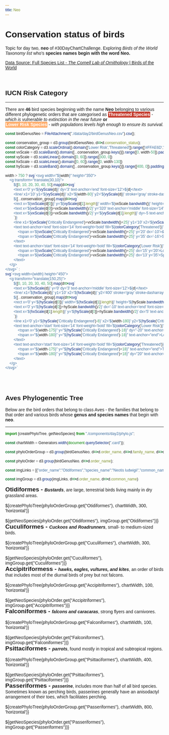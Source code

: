 ```yaml
---
title: Neo
---
```


# Conservation status of birds

Topic for day two, **neo** of #30DayChartChallenge. Exploring *Birds of the World Taxonomy list* who's **species names begin with the word Neo.** 

[Data Source: Full Species List - *The Cornell Lab of Ornithology* | Birds of the World](https://birdsoftheworld.org/bow/specieslist)

<br>

## IUCN Risk Category
---

There are **46** bird species beginning with the name **Neo** belonging to various different phylogenetic orders that are categorised as <span class='iucn_category' style="background-color: #C63D2F;">Threatened Species</span> - *which is vulnerable to extinction in the near future* **or**<br> <span class='iucn_category' style="background-color: #FFAE6D;">Lower Risk Species</span> - *with populations levels high enough to ensure its survival.*

<!-- Barchart begins -->

```js
const birdGenusNeo = FileAttachment("./data/day2/birdGenusNeo.csv").csv();
```

```js
const conservation_group = d3.group(birdGenusNeo, d=>d.conservation_status);
const colorCategory = d3.scaleOrdinal().domain(['Lower Risk','Threatened']).range(['#FFAE6D','#C63D2F']);
const vxScale = d3.scaleBand().domain([...conservation_group.keys()]).range([0, width-50]).padding(0.25)
const vyScale = d3.scaleLinear().domain([0, 60]).range([300, 0])
const hxScale = d3.scaleLinear().domain([0, 60]).range([0, width-130])
const hyScale = d3.scaleBand().domain([...conservation_group.keys()]).range([400, 0]).padding(0.25)
```

```js
width > 750 ? svg`<svg width="${width}" height="350">
    <g transform="translate(30,10)">
        ${[0, 10, 20, 30, 40, 50].map(d=>svg`
        <text x='0' y='${vyScale(d)}' dy='3' text-anchor='end' font-size='12'>${d}</text>
        <line/ x1='10' y1='${vyScale(d)}' x2='${width-80}' y2='${vyScale(d)}' stroke='gray' stroke-dasharray='2 2' opacity='0.5'>`)}
        ${[...conservation_group].map(d=>svg`
        <rect x='${vxScale(d[0])}' y='${vyScale(d[1].length)}' width='${vxScale.bandwidth()}' height='${300-vyScale(d[1].length)}' fill='${colorCategory    (d[1][0].category)}'/>
        <text x='${vxScale(d[0])+vxScale.bandwidth()/2}' y='320' text-anchor='middle' font-size='14'>${d[0]}</text>
        <text x='${vxScale(d[0])+vxScale.bandwidth()/2}' y='${vyScale(d[1].length)}' dy=-5 text-anchor='middle' font-weight='bold'>${d[1].length}</text>
        `)}
        <line x1='${vxScale('Critically Endangered')+vxScale.bandwidth()+25}' y1='10' x2='${vxScale('Critically Endangered')+vxScale.bandwidth()+25}' y2='300' stroke='black' stroke-width='1.5'/>
        <text text-anchor='end' font-size='14' font-weight='bold' fill='${colorCategory('Threatened')}'>
            <tspan x='${vxScale('Critically Endangered')+vxScale.bandwidth()+25}' y='20' dx='-10'>&#x2190; Threatened</tspan>
            <tspan x='${vxScale('Critically Endangered')+vxScale.bandwidth()+25}' y='35' dx='-16'>Species</tspan>
        </text>
        <text text-anchor='start' font-size='14' font-weight='bold' fill='${colorCategory('Lower Risk')}'>
            <tspan x='${vxScale('Critically Endangered')+vxScale.bandwidth()+25}' dx='15' y='20'>Lower Risk &#x2192;</tspan>
            <tspan x='${vxScale('Critically Endangered')+vxScale.bandwidth()+25}' dx='13' y='35'>Species</tspan>
        </text>
    </g>
</svg>` : 
svg`<svg width={width} height="450">
    <g transform="translate(150,25)">
        ${[0, 10, 20, 30, 40, 50].map(d=>svg`
        <text x='${hxScale(d)}' y='0' dy='3' text-anchor='middle' font-size='12'>${d}</text>
        <line/ x1='${hxScale(d)}' y1='10' x2='${hxScale(d)}' y2='400' stroke='gray' stroke-dasharray='2 2' opacity='0.5'>`)}
        ${[...conservation_group].map(d=>svg`
        <rect x='0' y='${hyScale(d[0])}' width='${hxScale(d[1].length)}' height='${hyScale.bandwidth()}' fill='${colorCategory(d[1][0].category)}'/>
        <text x='0' y='${hyScale(d[0])+hyScale.bandwidth()/2}' dx='-10' text-anchor='end' font-size='14'>${d[0]}</text>
        <text x='${hxScale(d[1].length)}' y='${hyScale(d[0])+hyScale.bandwidth()/2}' dx='5' text-anchor='start' font-weight='bold'>${d[1].length}</text>
        `)}
        <line x1='0' y1='${hyScale('Critically Endangered')-8}' x2='${width-180}' y2='${hyScale('Critically Endangered')-8}' stroke='black' stroke-width='1.5'/>
        <text text-anchor='start' font-size='14' font-weight='bold' fill='${colorCategory('Lower Risk')}'>
            <tspan x="${width-175}" y="${hyScale('Critically Endangered')-18}" dy="-20" text-anchor="end">&#x2191;</tspan>
            <tspan x="${width-180}" y="${hyScale('Critically Endangered')-18}" text-anchor="end">Lower Risk Species</tspan>
        </text>
        <text text-anchor='start' font-size='14' font-weight='bold' fill='${colorCategory('Threatened')}'>
            <tspan x="${width-175}" y="${hyScale('Critically Endangered')+18}" text-anchor="end">Threatened Species</tspan>
            <tspan x="${width-180}" y="${hyScale('Critically Endangered')+18}" dy="20" text-anchor="end">&#x2193;</tspan>
        </text>
    </g>
</svg>`
```

<!-- Barchart ends -->

<br><br>

## Aves Phylogenentic Tree

Below are the bird orders that belong to class Aves - the families that belong to that order and various birds whose **genus and species names** that begin with **neo**.

---


```js
import {createPhyloTree, getNeoSpecies} from "./components/day2/phylo.js";

const chartWidth = Generators.width(document.querySelector(".card"));

const phyloOrderGroup = d3.group(birdGenusNeo, d=>d.order_name, d=>d.family_name, d=>d.species_name);

const phyloOrder = d3.group(birdGenusNeo, d=>d.order_name);
```

```js
const imgLinks = [{"order_name":"Otidiformes","species_name":"Neotis ludwigii","common_name":"Ludwig's Bustard","link":FileAttachment("./data/images/Ludwig'sBustard.jpg").href},{"order_name":"Cuculiformes","species_name":"Neomorphus geoffroyi","common_name":"Rufous-vented Ground-Cuckoo","link":FileAttachment("./data/images/Rufous-ventedGround-Cuckoo.jpg").href},{"order_name":"Cuculiformes","species_name":"Neomorphus radiolosus","common_name":"Banded Ground-Cuckoo","link":FileAttachment("./data/images/BandedGround-Cuckoo.jpg").href},{"order_name":"Accipitriformes","species_name":"Neophron percnopterus","common_name":"Egyptian Vulture","link":FileAttachment("./data/images/EgyptianVulture.jpg").href},{"order_name":"Psittaciformes","species_name":"Neophema chrysostoma","common_name":"Blue-winged Parrot","link":FileAttachment("./data/images/Blue-wingedParrot.jpg").href},{"order_name":"Psittaciformes","species_name":"Neophema chrysogaster","common_name":"Orange-bellied Parrot","link":FileAttachment("./data/images/Orange-belliedParrot.jpg").href},{"order_name":"Passeriformes","species_name":"Neodrepanis hypoxantha","common_name":"Yellow-bellied Sunbird-Asity","link":FileAttachment("./data/images/Yellow-belliedSunbird-Asity.jpg").href},{"order_name":"Otidiformes","species_name":"Neotis denhami","common_name":"Denham's Bustard","link":FileAttachment("./data/images/Denham'sBustard.jpg").href},{"order_name":"Otidiformes","species_name":"Neotis heuglinii","common_name":"Heuglin's Bustard","link":FileAttachment("./data/images/Heuglin'sBustard.jpg").href},{"order_name":"Otidiformes","species_name":"Neotis nuba","common_name":"Nubian's Bustard","link":FileAttachment("./data/images/Nubian'sBustard.jpg").href},{"order_name":"Cuculiformes","species_name":"Neomorphus squamiger","common_name":"Scaled Ground-Cuckoo","link":FileAttachment("./data/images/ScaledGround-Cuckoo.jpg").href},{"order_name":"Cuculiformes","species_name":"Neomorphus rufipennis","common_name":"Rufous-winged Ground-Cuckoo","link":FileAttachment("./data/images/Rufous-wingedGround-Cuckoo.jpg").href},{"order_name":"Cuculiformes","species_name":"Neomorphus pucheranii","common_name":"Red-billed Ground-Cuckoo","link":FileAttachment("./data/images/Red-billedGround-Cuckoo.jpg").href},{"order_name":"Falconiformes","species_name":"Neohierax insignis","common_name":"White-rumped Falcon","link":FileAttachment("./data/images/White-rumpedFalcon.jpg").href},{"order_name":"Psittaciformes","species_name":"Neophema bourkii","common_name":"Bourke's Parrot","link":FileAttachment("./data/images/Bourke'sParrot.jpg").href},{"order_name":"Psittaciformes","species_name":"Neophema elegans","common_name":"Elegant Parrot","link":FileAttachment("./data/images/ElegantParrot.jpg").href},{"order_name":"Psittaciformes","species_name":"Neophema petrophila","common_name":"Rock Parrot","link":FileAttachment("./data/images/RockParrot.jpg").href},{"order_name":"Psittaciformes","species_name":"Neophema pulchella","common_name":"Turquoise Parrot","link":FileAttachment("./data/images/TurquoiseParrot.jpg").href},{"order_name":"Psittaciformes","species_name":"Neophema splendida","common_name":"Scarlet-chested Parrot","link":FileAttachment("./data/images/Scarlet-chestedParrot.jpg").href},{"order_name":"Psittaciformes","species_name":"Neopsittacus musschenbroekii","common_name":"Yellow-billed Lorikeet","link":FileAttachment("./data/images/Yellow-billedLorikeet.jpg").href},{"order_name":"Psittaciformes","species_name":"Neopsittacus pullicauda","common_name":"Orange-billed Lorikeet","link":FileAttachment("./data/images/Orange-billedLorikeet.jpg").href},{"order_name":"Passeriformes","species_name":"Neodrepanis coruscans","common_name":"Common Sunbird-Asity","link":FileAttachment("./data/images/CommonSunbird-Asity.jpg").href},{"order_name":"Passeriformes","species_name":"Neoctantes niger","common_name":"Black Bushbird","link":FileAttachment("./data/images/BlackBushbird.jpg").href},{"order_name":"Passeriformes","species_name":"Neopelma pallescens","common_name":"Pale-bellied Tyrant-Manakin","link":FileAttachment("./data/images/Pale-belliedTyrant-Manakin.jpg").href},{"order_name":"Passeriformes","species_name":"Neopelma chrysocephalum","common_name":"Saffron-crested Tyrant-Manakin","link":FileAttachment("./data/images/Saffron-crestedTyrant-Manakin.jpg").href},{"order_name":"Passeriformes","species_name":"Neopelma aurifrons","common_name":"Wied's Tyrant-Manakin","link":FileAttachment("./data/images/Wied'sTyrant-Manakin.jpg").href},{"order_name":"Passeriformes","species_name":"Neopelma chrysolophum","common_name":"Serra do Mar Tyrant-Manakin","link":FileAttachment("./data/images/SerradoMarTyrant-Manakin.jpg").href},{"order_name":"Passeriformes","species_name":"Neopelma sulphureiventer","common_name":"Sulphur-bellied Tyrant-Manakin","link":FileAttachment("./data/images/Sulphur-belliedTyrant-Manakin.jpg").href},{"order_name":"Passeriformes","species_name":"Neopipo cinnamomea","common_name":"Cinnamon Manakin-Tyrant","link":FileAttachment("./data/images/CinnamonManakin-Tyrant.jpg").href},{"order_name":"Passeriformes","species_name":"Neoxolmis coronatus","common_name":"Black-crowned Monjita","link":FileAttachment("./data/images/Black-crownedMonjita.jpg").href},{"order_name":"Passeriformes","species_name":"Neoxolmis salinarum","common_name":"Salinas Monjita","link":FileAttachment("./data/images/SalinasMonjita.jpg").href},{"order_name":"Passeriformes","species_name":"Neoxolmis rubetra","common_name":"Rusty-backed Monjita","link":FileAttachment("./data/images/Rusty-backedMonjita.jpg").href},{"order_name":"Passeriformes","species_name":"Neoxolmis rufiventris","common_name":"Chocolate-vented Tyrant","link":FileAttachment("./data/images/Chocolate-ventedTyrant.jpg").href},{"order_name":"Passeriformes","species_name":"Neosericornis citreogularis","common_name":"Yellow-throated Scrubwren","link":FileAttachment("./data/images/Yellow-throatedScrubwren.jpg").href},{"order_name":"Passeriformes","species_name":"Neolalage banksiana","common_name":"Buff-bellied Monarch","link":FileAttachment("./data/images/Buff-belliedMonarch.jpg").href},{"order_name":"Passeriformes","species_name":"Neomixis tenella","common_name":"Common Jery","link":FileAttachment("./data/images/CommonJery.jpg").href},{"order_name":"Passeriformes","species_name":"Neomixis viridis","common_name":"Green Jery","link":FileAttachment("./data/images/GreenJery.jpg").href},{"order_name":"Passeriformes","species_name":"Neomixis striatigula","common_name":"Stripe-throated Jery","link":FileAttachment("./data/images/Stripe-throatedJery.jpg").href},{"order_name":"Passeriformes","species_name":"Neophedina cincta","common_name":"Banded Martin","link":FileAttachment("./data/images/BandedMartin.jpg").href},{"order_name":"Passeriformes","species_name":"Neolestes torquatus","common_name":"Black-collared Bulbul","link":FileAttachment("./data/images/Black-collaredBulbul.jpg").href},{"order_name":"Passeriformes","species_name":"Neocichla gutturalis","common_name":"Babbling Starling","link":FileAttachment("./data/images/BabblingStarling.jpg").href},{"order_name":"Passeriformes","species_name":"Neocossyphus rufus","common_name":"Red-tailed Ant-Thrush","link":FileAttachment("./data/images/Red-tailedAnt-Thrush.jpg").href},{"order_name":"Passeriformes","species_name":"Neocossyphus poensis","common_name":"White-tailed Ant-Thrush","link":FileAttachment("./data/images/White-tailedAnt-Thrush.jpg").href},{"order_name":"Passeriformes","species_name":"Neochmia phaeton","common_name":"Crimson Finch","link":FileAttachment("./data/images/CrimsonFinch.jpg").href},{"order_name":"Passeriformes","species_name":"Neochmia temporalis","common_name":"Red-browed Firetail","link":FileAttachment("./data/images/Red-browedFiretail.jpg").href},{"order_name":"Passeriformes","species_name":"Neothraupis fasciata","common_name":"White-banded Tanager","link":FileAttachment("./data/images/White-bandedTanager.jpg").href}]
```

```js
const imgGroup = d3.group(imgLinks, d=>d.order_name, d=>d.common_name)
```

<div class="card">
    <b style="font-size:1.2rem;">Otidiformes - </b><b><i>Bustards</i></b>, are large, terrestrial birds living mainly in dry grassland areas.
    <br><br>
    <div>${createPhyloTree(phyloOrderGroup.get("Otidiformes"), chartWidth, 300, 'horizontal')}</div>
    <br>
    <div>${getNeoSpecies(phyloOrder.get("Otidiformes"), imgGroup.get("Otidiformes"))}</div>
</div>

<div class="card">
    <b style="font-size:1.2rem;">Cuculiformes - </b><b><i>Cuckoos and Roadrunners</i></b>, small- to medium-sized birds.
    <br><br>
    <div>${createPhyloTree(phyloOrderGroup.get("Cuculiformes"), chartWidth, 300, 'horizontal')}</div>
    <br>
    <div>${getNeoSpecies(phyloOrder.get("Cuculiformes"), imgGroup.get("Cuculiformes"))}</div>
</div>

<div class="card">
    <b style="font-size:1.2rem;">Accipitriformess - </b><b><i>hawks, eagles, vultures, and kites</i></b>, an order of birds that includes most of the diurnal birds of prey but not falcons.
    <br><br>
    <div>${createPhyloTree(phyloOrderGroup.get("Accipitriformes"), chartWidth, 100, 'horizontal')}</div>
    <br>
    <div>${getNeoSpecies(phyloOrder.get("Accipitriformes"), imgGroup.get("Accipitriformes"))}</div>   
</div>

<div class="card">
    <b style="font-size:1.2rem;">Falconiformes - </b><b><i>falcons and caracaras</i></b>, strong flyers and carnivores.
    <br><br>
    <div>${createPhyloTree(phyloOrderGroup.get("Falconiformes"), chartWidth, 100, 'horizontal')}</div>
    <br>
    <div>${getNeoSpecies(phyloOrder.get("Falconiformes"), imgGroup.get("Falconiformes"))}</div>
</div>

<div class="card">
    <b style="font-size:1.2rem;">Psittaciformes - </b> </b><b><i>parrots</i></b>, found mostly in tropical and subtropical regions.
    <br><br>
    <div>${createPhyloTree(phyloOrderGroup.get("Psittaciformes"), chartWidth, 400, 'horizontal')}</div>
    <br>
    <div>${getNeoSpecies(phyloOrder.get("Psittaciformes"), imgGroup.get("Psittaciformes"))}</div>
</div>

<div class="card">
    <b style="font-size:1.2rem;">Passeriformes - </b> </b><b><i>passerine</i></b>, includes more than half of all bird species. Sometimes known as perching birds, passerines generally have an anisodactyl arrangement of their toes, which facilitates perching.
    <br><br>
    <div>${createPhyloTree(phyloOrderGroup.get("Passeriformes"), chartWidth, 800, 'horizontal')}</div>
    <br>
    <div>${getNeoSpecies(phyloOrder.get("Passeriformes"), imgGroup.get("Passeriformes"))}</div>
</div>

<style>
    * {
        font-family: sans-serif;
    }

    text {
        font-family: sans-serif;
    }

    .iucn_category {
        border-radius: 2.5px;
        padding: 1.3px;
        color:white;
        font-weight: bold;
    }

    .card h2 {
        font-weight:bold;
        font-size:1.2rem;
    }

    img {
        border-radius: 10%;
    }
</style>